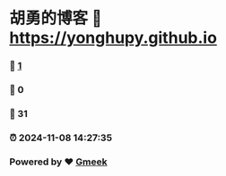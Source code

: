 # 胡勇的博客 :link: https://yonghupy.github.io 
### :page_facing_up: [1](https://yonghupy.github.io/tag.html) 
### :speech_balloon: 0 
### :hibiscus: 31 
### :alarm_clock: 2024-11-08 14:27:35 
### Powered by :heart: [Gmeek](https://github.com/Meekdai/Gmeek)
